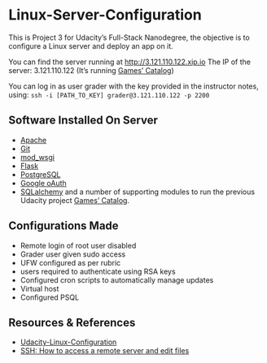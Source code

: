 # Linux-Server-Configuration

This is Project 3 for Udacity’s Full-Stack Nanodegree, the objective is to configure a Linux server and deploy an app on it.

You can find the server running at http://3.121.110.122.xip.io
The IP of the server: 3.121.110.122
(It’s running   [Games’ Catalog](https://github.com/ANFALATAWI/Games_Catalog))

You can log in as user grader with the key provided in the instructor notes, using:
`ssh -i [PATH_TO_KEY] grader@3.121.110.122 -p 2200`

## Software Installed On Server
* [Apache](https://httpd.apache.org)
* [Git](https://git-scm.com)
* [mod_wsgi](https://en.wikipedia.org/wiki/Mod_wsgi)
* [Flask](http://flask.pocoo.org)
* [PostgreSQL](https://www.postgresql.org)
* [Google oAuth](https://developers.google.com/identity/protocols/OAuth2)
* [SQLalchemy](https://www.sqlalchemy.org)
and  a number of supporting modules to run the previous Udacity project [Games’ Catalog](https://github.com/ANFALATAWI/Games_Catalog).

## Configurations Made
* Remote login of root user disabled
* Grader user given sudo access
* UFW configured as per rubric
* users required to authenticate using RSA keys
* Configured cron scripts to automatically manage updates
* Virtual host
* Configured PSQL

## Resources & References
* [Udacity-Linux-Configuration](https://github.com/mulligan121/Udacity-Linux-Configuration/blob/master/README.md)
* [SSH: How to access a remote server and edit files](https://www.youtube.com/watch?v=HcwK8IWc-a8)  
